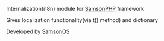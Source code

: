 Internalization(i18n) module for [SamsonPHP](http://samsonphp.com) framework

Gives localization functionality(via t() method) and dictionary

Developed by [SamsonOS](http://samsonos.com/)